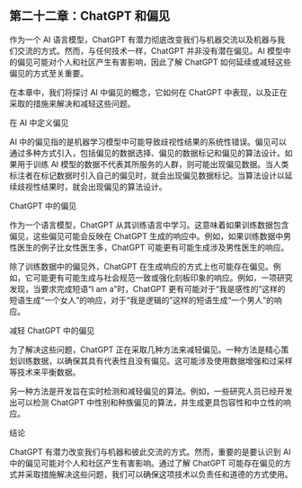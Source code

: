 ## 第二十二章：ChatGPT 和偏见

作为一个 AI 语言模型，ChatGPT 有潜力彻底改变我们与机器交流以及机器与我们交流的方式。然而，与任何技术一样，ChatGPT 并非没有潜在偏见。AI 模型中的偏见可能对个人和社区产生有害影响，因此了解 ChatGPT 如何延续或减轻这些偏见的方式至关重要。

在本章中，我们将探讨 AI 中偏见的概念，它如何在 ChatGPT 中表现，以及正在采取的措施来解决和减轻这些问题。

在 AI 中定义偏见

AI 中的偏见指的是机器学习模型中可能导致歧视性结果的系统性错误。偏见可以通过多种方式引入，包括偏见的数据选择、偏见的数据标记和偏见的算法设计。如果用于训练 AI 模型的数据不代表其所服务的人群，则可能出现偏见数据。当人类标注者在标记数据时引入自己的偏见时，就会出现偏见数据标记。当算法设计以延续歧视性结果时，就会出现偏见的算法设计。

ChatGPT 中的偏见

作为一个语言模型，ChatGPT 从其训练语言中学习。这意味着如果训练数据包含偏见，这些偏见可能会反映在 ChatGPT 生成的响应中。例如，如果训练数据中男性医生的例子比女性医生多，ChatGPT 可能更有可能生成涉及男性医生的响应。

除了训练数据中的偏见外，ChatGPT 在生成响应的方式上也可能存在偏见。例如，它可能更有可能生成与社会规范一致或强化刻板印象的响应。例如，一项研究发现，当要求完成短语“I am a”时，ChatGPT 更有可能对于“我是感性的”这样的短语生成“一个女人”的响应，对于“我是逻辑的”这样的短语生成“一个男人”的响应。

减轻 ChatGPT 中的偏见

为了解决这些问题，ChatGPT 正在采取几种方法来减轻偏见。一种方法是精心策划训练数据，以确保其具有代表性且没有偏见。这可能涉及使用数据增强和过采样等技术来平衡数据。

另一种方法是开发旨在实时检测和减轻偏见的算法。例如，一些研究人员已经开发出可以检测 ChatGPT 中性别和种族偏见的算法，并生成更具包容性和中立性的响应。

结论

ChatGPT 有潜力改变我们与机器和彼此交流的方式。然而，重要的是要认识到 AI 中的偏见可能对个人和社区产生有害影响。通过了解 ChatGPT 可能存在偏见的方式并采取措施解决这些问题，我们可以确保这项技术以负责任和道德的方式使用。
